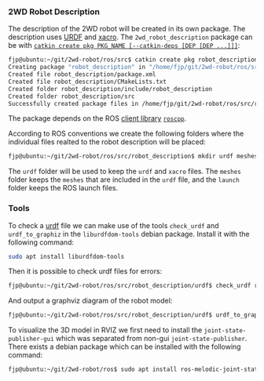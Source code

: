 ### 2WD Robot Description

The description of the 2WD robot will be created in its own package. The description uses [URDF](https://wiki.ros.org/urdf) and [xacro](https://wiki.ros.org/xacro). 
The `2wd_robot_description` package can be with [`catkin create pkg PKG_NAME [--catkin-deps [DEP [DEP ...]]]`](https://catkin-tools.readthedocs.io/en/latest/verbs/catkin_create.html#catkin-create-pkg):

```bash
fjp@ubuntu:~/git/2wd-robot/ros/src$ catkin create pkg robot_description --catkin-deps roscpp tf geometry_msgs urdf rviz xacro
Creating package "robot_description" in "/home/fjp/git/2wd-robot/ros/src"...
Created file robot_description/package.xml
Created file robot_description/CMakeLists.txt
Created folder robot_description/include/robot_description
Created folder robot_description/src
Successfully created package files in /home/fjp/git/2wd-robot/ros/src/robot_description.
```

The package depends on the ROS [client library](http://wiki.ros.org/Client%20Libraries) [`roscpp`](http://wiki.ros.org/roscpp).

According to ROS conventions we create the following folders where the individual files realted to the robot description will be placed:

```bash
fjp@ubuntu:~/git/2wd-robot/ros/src/robot_description$ mkdir urdf meshes launch
``` 

The `urdf` folder will be used to keep the `urdf` and `xacro` files. 
The `meshes` folder keeps the `meshes` that are included in the `urdf` file, and the `launch` folder keeps the ROS launch files.


### Tools

To check a [urdf](https://wiki.ros.org/urdf) file we can make use of the tools `check_urdf` and `urdf_to_graphiz` in the `liburdfdom-tools` debian package. 
Install it with the following command:

```bash
sudo apt install liburdfdom-tools
```

Then it is possible to check urdf files for errors:

```bash
fjp@ubuntu:~/git/2wd-robot/ros/src/robot_description/urdf$ check_urdf robot.urdf
```

And output a graphviz diagram of the robot model:

```bash
fjp@ubuntu:~/git/2wd-robot/ros/src/robot_description/urdf$ urdf_to_graphiz robot.urdf
```

To visualize the 3D model in RVIZ we first need to install the `joint-state-publisher-gui` which was separated from non-gui `joint-state-publisher`. There exists a debian package which can be installed with the following command:

```bash
fjp@ubuntu:~/git/2wd-robot/ros$ sudo apt install ros-melodic-joint-state-publisher-gui
```
